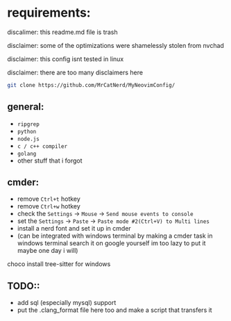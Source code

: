 # requirements:
discalimer: this readme.md file is trash

disclaimer: some of the optimizations were shamelessly stolen from nvchad

disclaimer: this config isnt tested in linux

disclaimer: there are too many disclaimers here

```sh
git clone https://github.com/MrCatNerd/MyNeovimConfig/
```

## general:
* `ripgrep`
* `python`
* `node.js`
* `c / c++ compiler`
* `golang`
* other stuff that i forgot


## cmder:
* remove `Ctrl+t` hotkey
* remove `Ctrl+w` hotkey
* check the `Settings` -> `Mouse` -> `Send mouse events to console`
* set the `Settings` -> `Paste` -> `Paste mode #2(Ctrl+V) to Multi lines`
* install a nerd font and set it up in cmder
* (can be integrated with windows terminal by making a cmder task in windows terminal search it on google yourself im too lazy to put it maybe one day i will)


choco install tree-sitter for windows

## TODO::
* add sql (especially mysql) support
* put the .clang_format file here too and make a script that transfers it
